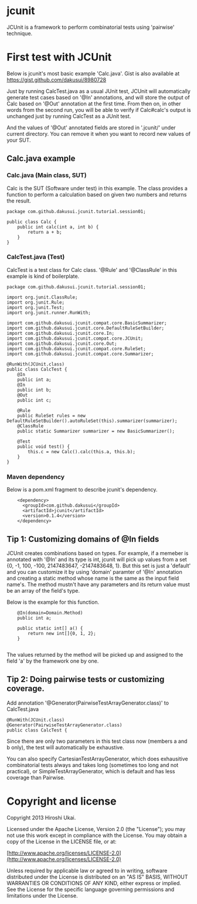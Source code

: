 # jcunit
JCUnit is a framework to perform combinatorial tests using 'pairwise' technique.

# First test with JCUnit
Below is jcunit's most basic example 'Calc.java'. Gist is also available at https://gist.github.com/dakusui/8980728

Just by running CalcTest.java as a usual JUnit test, JCUnit will automatically generate test cases based on '@In' annotations, and will store the output of Calc based on '@Out' annotation at the first time. 
From then on, in other words from the second run, you will be able to verify if Calc#calc's output is unchanged just by running CalcTest as a JUnit test.

And the values of '@Out' annotated fields are stored in '.jcunit/' under current directory. You can remove it when you want to record new values of your SUT.

## Calc.java example
### Calc.java (Main class, SUT)
Calc is the SUT (Software under test) in this example.
The class provides a function to perform a calculation based on given two numbers and returns the result.

```
package com.github.dakusui.jcunit.tutorial.session01;
 
public class Calc {
	public int calc(int a, int b) {
		return a + b;
	}
}
```

### CalcTest.java (Test)
CalcTest is a test class for Calc class. '@Rule' and '@ClassRule' in this example is kind of boilerplate.

```
package com.github.dakusui.jcunit.tutorial.session01;
 
import org.junit.ClassRule;
import org.junit.Rule;
import org.junit.Test;
import org.junit.runner.RunWith;
 
import com.github.dakusui.jcunit.compat.core.BasicSummarizer;
import com.github.dakusui.jcunit.core.DefaultRuleSetBuilder;
import com.github.dakusui.jcunit.core.In;
import com.github.dakusui.jcunit.compat.core.JCUnit;
import com.github.dakusui.jcunit.core.Out;
import com.github.dakusui.jcunit.compat.core.RuleSet;
import com.github.dakusui.jcunit.compat.core.Summarizer;
 
@RunWith(JCUnit.class)
public class CalcTest {
	@In
	public int a;
	@In
	public int b;
	@Out
	public int c;
	
	@Rule
	public RuleSet rules = new DefaultRuleSetBuilder().autoRuleSet(this).summarizer(summarizer);
	@ClassRule
	public static Summarizer summarizer = new BasicSummarizer();
	
	@Test
	public void test() {
		this.c = new Calc().calc(this.a, this.b);
	}
}
```

### Maven dependency
Below is a pom.xml fragment to describe jcunit's dependency.

```
    <dependency>
      <groupId>com.github.dakusui</groupId>
      <artifactId>jcunit</artifactId>
      <version>0.1.4</version>
    </dependency>
```

## Tip 1: Customizing domains of @In fields
JCUnit creates combinations based on types. For example, if a memeber is annotated with '@In' and its type is int, jcunit will pick up values from a set {0, -1, 100, -100, 2147483647, -2147483648, 1}.
But this set is just a 'default' and you can customize it by using 'domain' paramter of '@In' annotation and creating a static method whose name is the same as the input field name's.
The method mustn't have any parameters and its return value must be an array of the field's type.

Below is the example for this function.

```
	@In(domain=Domain.Method)
	public int a;
	
	public static int[] a() {
		return new int[]{0, 1, 2};
	}
	
```

The values returned by the method will be picked up and assigned to the field 'a' by the framework one by one.

## Tip 2: Doing pairwise tests or customizing coverage.
Add annotation '@Generator(PairwiseTestArrayGenerator.class)' to CalcTest.java

```
@RunWith(JCUnit.class)
@Generator(PairwiseTestArrayGenerator.class)
public class CalcTest {
```

Since there are only two parameters in this test class now (members a and b only), the test will automatically be exhaustive.

You can also specify CartesianTestArrayGenerator, which does exhausitive combinatorial tests always and takes long (sometimes too long and not practical), or SimpleTestArrayGenerator, which is default and has less coverage than Pairwise.


# Copyright and license #

Copyright 2013 Hiroshi Ukai.

Licensed under the Apache License, Version 2.0 (the "License");
you may not use this work except in compliance with the License.
You may obtain a copy of the License in the LICENSE file, or at:

  [http://www.apache.org/licenses/LICENSE-2.0](http://www.apache.org/licenses/LICENSE-2.0)

Unless required by applicable law or agreed to in writing, software
distributed under the License is distributed on an "AS IS" BASIS,
WITHOUT WARRANTIES OR CONDITIONS OF ANY KIND, either express or implied.
See the License for the specific language governing permissions and
limitations under the License.
